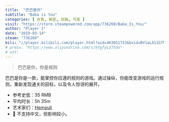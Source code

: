 ```yaml
---
title:  "巴巴是你"
subtitle: "Baba is You"
categories: [ 在售, 解密, 烧脑, 可爱 ]
visit: "https://store.steampowered.com/app/736260/Baba_Is_You/"
author: "Player 2"
date: "2019-03-14"
steam: "736260"
bili: "//player.bilibili.com/player.html?aid=463651733&bvid=BV1aL411G7NF&cid=427749669&page=1"
# press: "https://www.aliyundrive.com/s/kVgfyL375do"
# ost:
---
```


> 巴巴是你，你是规则

巴巴是你是一款，能掌控你应遵的规则的游戏。通过操纵，你能改变游戏的运行规则，重新发现通关的目标，以及令人惊讶的展开。

- 参考史低：35 RMB
- 平均时长：5h 35m
- 艺术家们：[Hempuli](https://www.hempuli.com/)
- 🚨 不支持中文，但影响较小。
